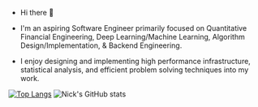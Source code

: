 - Hi there 👋

- I'm an aspiring Software Engineer primarily focused on Quantitative Financial Engineering, Deep Learning/Machine Learning, Algorithm Design/Implementation, &  Backend Engineering.

- I enjoy designing and implementing high performance infrastructure, statistical analysis, and efficient problem solving techniques into my work.  

<!--
**nicksansouci/nicksansouci** is a ✨ _special_ ✨ repository because its `README.md` (this file) appears on your GitHub profile.

Here are some ideas to get you started:

- 🔭 I’m currently working on ...
- 🌱 I’m currently learning ...
- 👯 I’m looking to collaborate on ...
- 🤔 I’m looking for help with ...
- 💬 Ask me about ...
- 📫 How to reach me: ...
- 😄 Pronouns: ...
- ⚡ Fun fact: ...
-->
[![Top Langs](https://github-readme-stats.vercel.app/api/top-langs/?username=nicksansouci&layout=compact&hide=html,css&cache_seconds=1800)](https://github.com/nicksansouci/github-readme-stats)
![Nick's GitHub stats](https://github-readme-stats.vercel.app/api?username=nicksansouci&show_icons=true&theme=tokyonight&hide=contribs,issues&cache_seconds=1800)

 

